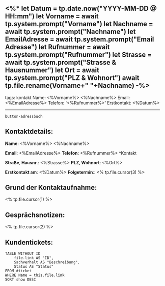 <%* let Datum = tp.date.now("YYYY-MM-DD @ HH:mm") 
let Vorname = await tp.system.prompt("Vorname") 
let Nachname = await tp.system.prompt("Nachname")
let EmailAdresse = await tp.system.prompt("Email Adresse")
let Rufnummer = await tp.system.prompt("Rufnummer")
let Strasse = await tp.system.prompt("Strasse & Hausnummer")
let Ort = await tp.system.prompt("PLZ & Wohnort")
await tp.file.rename(Vorname+" "+Nachname) -%>
---
tags: kontakt
Name: <%Vorname%> <%Nachname%>
Email: <%EmailAdresse%>
Telefon: '<%Rufnummer%>'
Erstkontakt: <%Datum%>  

---
`button-adressbuch`
## Kontaktdetails:

**Name**: <%Vorname%> <%Nachname%>

**Email**: <%EmailAdresse%>
**Telefon**: <%Rufnummer%>
^Kontakt

**Straße, Hausnr**.: <%Strasse%>
**PLZ, Wohnort**: <%Ort%>

**Erstkontakt am**: <%Datum%> 
**Folgetermin**:: <% tp.file.cursor(3) %>

## Grund der Kontaktaufnahme:

<% tp.file.cursor(1) %>

## Gesprächsnotizen:

<% tp.file.cursor(2) %>




## Kundentickets:
```dataview
TABLE WITHOUT ID
	file.link AS "ID",
	Sachverhalt AS "Beschreibung",
	Status AS "Status"
FROM #ticket 
WHERE Name = this.file.link
SORT show DESC
```